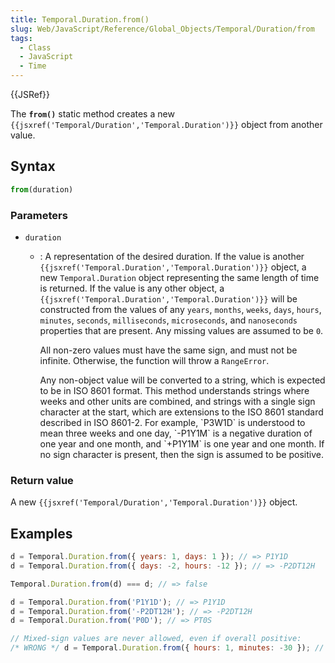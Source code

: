 ```yaml
---
title: Temporal.Duration.from()
slug: Web/JavaScript/Reference/Global_Objects/Temporal/Duration/from
tags:
  - Class
  - JavaScript
  - Time
---
```

{{JSRef}}

<p class="summary"><span class="seoSummary">The <strong><code>from()</code></strong> static method creates a new <code>{{jsxref('Temporal/Duration','Temporal.Duration')}}</code> object from another value.</span></p>

## Syntax

```js
from(duration)
```

### Parameters

- `duration`

  - : A representation of the desired duration. If the value is another
    `{{jsxref('Temporal.Duration','Temporal.Duration')}}`
    object, a new `Temporal.Duration` object representing the same length of
    time is returned. If the value is any other object, a
    `{{jsxref('Temporal.Duration','Temporal.Duration')}}` will
    be constructed from the values of any `years`, `months`, `weeks`, `days`,
    `hours`, `minutes`, `seconds`, `milliseconds`, `microseconds`, and
    `nanoseconds` properties that are present. Any missing values are assumed to
    be `0`.

    <div class="warning"><p>All non-zero values must have the same sign, and must not be infinite. Otherwise, the function will throw a <code>RangeError</code>.</p></div>
    Any non-object value will be converted to a string, which is expected to be in ISO 8601 format. This method understands strings where weeks and other units are combined, and strings with a single sign character at the start, which are extensions to the ISO 8601 standard described in ISO 8601-2. For example, `P3W1D` is understood to mean three weeks and one day, `-P1Y1M` is a negative duration of one year and one month, and `+P1Y1M` is one year and one month. If no sign character is present, then the sign is assumed to be positive.

### Return value

A new `{{jsxref('Temporal/Duration','Temporal.Duration')}}`
object.

## Examples

```js
d = Temporal.Duration.from({ years: 1, days: 1 }); // => P1Y1D
d = Temporal.Duration.from({ days: -2, hours: -12 }); // => -P2DT12H

Temporal.Duration.from(d) === d; // => false

d = Temporal.Duration.from('P1Y1D'); // => P1Y1D
d = Temporal.Duration.from('-P2DT12H'); // => -P2DT12H
d = Temporal.Duration.from('P0D'); // => PT0S
```

```js example-bad
// Mixed-sign values are never allowed, even if overall positive:
/* WRONG */ d = Temporal.Duration.from({ hours: 1, minutes: -30 }); // => throws
```
